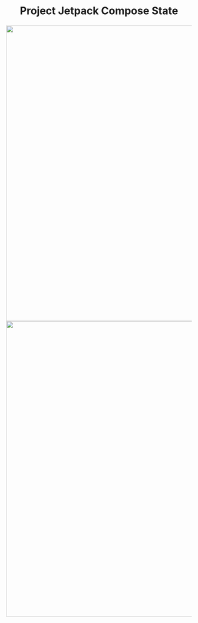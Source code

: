 <h1 align="center">Project Jetpack Compose State</h1>

###

<img align="left" height="800" src="https://cdn.discordapp.com/attachments/914572071114264659/1148967919712215120/Imagem_do_WhatsApp_de_2023-09-06_as_10.06.01.jpg"  />

###

<img align="right" height="800" src="https://cdn.discordapp.com/attachments/914572071114264659/1148967961072238642/Imagem_do_WhatsApp_de_2023-09-06_as_10.05.55.jpg"  />

###
